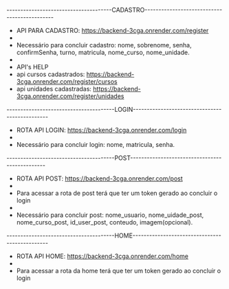 --------------------------------------CADASTRO---------------------------------------------

- API PARA CADASTRO: https://backend-3cga.onrender.com/register
- 
- Necessário para concluir cadastro:
nome, sobrenome, senha, confirmSenha, turno, matricula, nome_curso, nome_unidade.
-
- API's HELP
- api cursos cadastrados: https://backend-3cga.onrender.com/register/cursos
- api unidades cadastradas: https://backend-3cga.onrender.com/register/unidades

---------------------------------------LOGIN-----------------------------------------------

- ROTA API LOGIN: https://backend-3cga.onrender.com/login
- 
- Necessário para concluir login: nome, matricula, senha.

---------------------------------------POST-----------------------------------------------

- ROTA API POST: https://backend-3cga.onrender.com/post
-
- Para acessar a rota de post terá que ter um token gerado ao concluir o login
- 
- Necessário para concluir post: nome_usuario, nome_uidade_post, nome_curso_post, id_user_post, conteudo, imagem(opcional).

---------------------------------------HOME-----------------------------------------------

- ROTA API HOME: https://backend-3cga.onrender.com/home
-
- Para acessar a rota da home terá que ter um token gerado ao concluir o login
